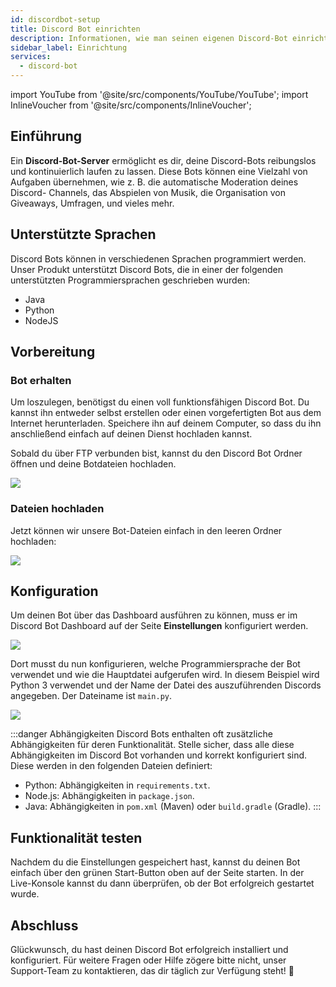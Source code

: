 ```yaml
---
id: discordbot-setup
title: Discord Bot einrichten
description: Informationen, wie man seinen eigenen Discord-Bot einrichtet - ZAP-Hosting.com documentation
sidebar_label: Einrichtung
services:
  - discord-bot
---
```


import YouTube from '@site/src/components/YouTube/YouTube';
import InlineVoucher from '@site/src/components/InlineVoucher';

## Einführung

Ein **Discord-Bot-Server** ermöglicht es dir, deine Discord-Bots reibungslos und kontinuierlich laufen zu lassen. Diese Bots können eine Vielzahl von Aufgaben übernehmen, wie z. B. die automatische Moderation deines Discord- Channels, das Abspielen von Musik, die Organisation von Giveaways, Umfragen, und vieles mehr. 

<YouTube videoId="OoKA8UJ_N5A" imageSrc="https://screensaver01.zap-hosting.com/index.php/s/R98tNjGdaknbJbY/preview" title="Wie man einen Discord-Bot-Server einrichtet und Bot-Dateien hochlädt!" description="Hast du das Gefühl, dass du etwas besser verstehst, wenn du es in Aktion siehst? Wir haben etwas für dich! Tauche ab in unser Video, welches alles für dich zusammenfasst. Egal, ob du es eilig hast oder einfach nur Informationen auf möglichst verständliche Art und Weise aufnehmen möchtest!"/>

<InlineVoucher />



## Unterstützte Sprachen

Discord Bots können in verschiedenen Sprachen programmiert werden. Unser Produkt unterstützt Discord Bots, die in einer der folgenden unterstützten Programmiersprachen geschrieben wurden: 
- Java
- Python
- NodeJS



## Vorbereitung



### Bot erhalten

Um loszulegen, benötigst du einen voll funktionsfähigen Discord Bot. Du kannst ihn entweder selbst erstellen oder einen vorgefertigten Bot aus dem Internet herunterladen. Speichere ihn auf deinem Computer, so dass du ihn anschließend einfach auf deinen Dienst hochladen kannst.



Sobald du über FTP verbunden bist, kannst du den Discord Bot Ordner öffnen und deine Botdateien hochladen.

![](https://screensaver01.zap-hosting.com/index.php/s/XKc2bRwifG5JswA/preview)

### Dateien hochladen

Jetzt können wir unsere Bot-Dateien einfach in den leeren Ordner hochladen:

![](https://screensaver01.zap-hosting.com/index.php/s/3pdXmN6fX3Qowbm/preview)

## Konfiguration

Um deinen Bot über das Dashboard ausführen zu können, muss er im Discord Bot Dashboard auf der Seite **Einstellungen** konfiguriert werden. 

![](https://screensaver01.zap-hosting.com/index.php/s/itzjxJaTtTyGaD6/preview)

Dort musst du nun konfigurieren, welche Programmiersprache der Bot verwendet und wie die Hauptdatei aufgerufen wird. In diesem Beispiel wird Python 3 verwendet und der Name der Datei des auszuführenden Discords angegeben. Der Dateiname ist `main.py`. 

![](https://screensaver01.zap-hosting.com/index.php/s/KofY38BgAS9xT4L/preview)

:::danger Abhängigkeiten
Discord Bots enthalten oft zusätzliche Abhängigkeiten für deren Funktionalität. Stelle sicher, dass alle diese Abhängigkeiten im Discord Bot vorhanden und korrekt konfiguriert sind. Diese werden in den folgenden Dateien definiert: 

- Python: Abhängigkeiten in `requirements.txt`.
- Node.js: Abhängigkeiten in `package.json`.
- Java: Abhängigkeiten in `pom.xml` (Maven) oder `build.gradle` (Gradle).
:::

## Funktionalität testen

Nachdem du die Einstellungen gespeichert hast, kannst du deinen Bot einfach über den grünen Start-Button oben auf der Seite starten. In der Live-Konsole kannst du dann überprüfen, ob der Bot erfolgreich gestartet wurde.

## Abschluss

Glückwunsch, du hast deinen Discord Bot erfolgreich installiert und konfiguriert. Für weitere Fragen oder Hilfe zögere bitte nicht, unser Support-Team zu kontaktieren, das dir täglich zur Verfügung steht! 🙂